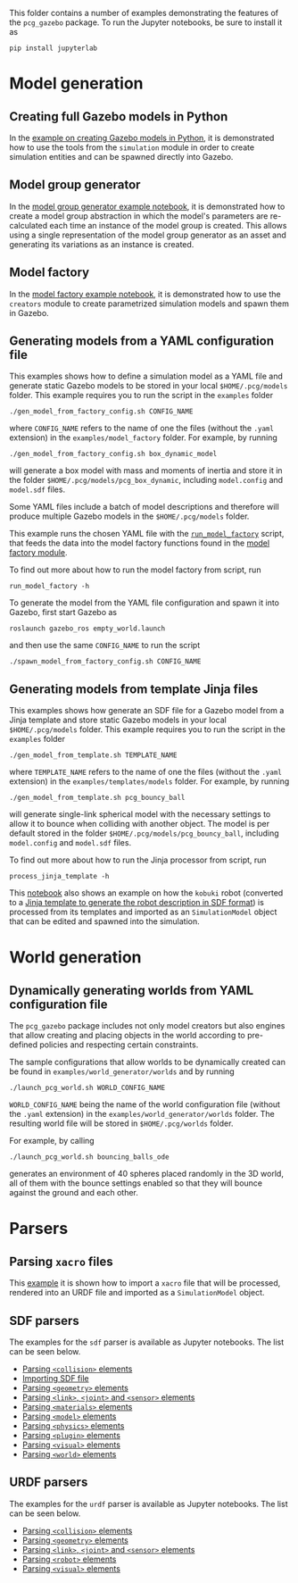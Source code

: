 This folder contains a number of examples demonstrating the features
of the `pcg_gazebo` package.
To run the Jupyter notebooks, be sure to install it as

```
pip install jupyterlab
```

# Model generation

## Creating full Gazebo models in Python

In the [example on creating Gazebo models in Python](sim_creating_models_with_jupyter_notebooks.ipynb), it is demonstrated how to use the tools from the `simulation` module in order to create simulation entities and can be spawned directly into Gazebo.

## Model group generator

In the [model group generator example notebook](sim_model_group_generators.ipynb), it is demonstrated how to create a model group abstraction in which the model's parameters are re-calculated each time an instance of the model group is created. 
This allows using a single representation of the model group generator as an asset and generating its variations as an instance is created.

## Model factory

In the [model factory example notebook](sim_model_factory.ipynb), it is demonstrated how to use the `creators` module to create parametrized simulation models and spawn them in Gazebo.

## Generating models from a YAML configuration file

This examples shows how to define a simulation model as a YAML file
and generate static Gazebo models to be stored in your local `$HOME/.pcg/models`
folder.
This example requires you to run the script in the `examples` folder

```
./gen_model_from_factory_config.sh CONFIG_NAME
``` 
 
where `CONFIG_NAME` refers to the name of one the files (without the `.yaml` 
extension) in the `examples/model_factory` folder.
For example, by running

```
./gen_model_from_factory_config.sh box_dynamic_model
```

will generate a box model with mass and moments of inertia and store it in
the folder `$HOME/.pcg/models/pcg_box_dynamic`, including `model.config` and 
`model.sdf` files.

Some YAML files include a batch of model descriptions and therefore will
produce multiple Gazebo models in the `$HOME/.pcg/models` folder.

This example runs the chosen YAML file with the [`run_model_factory`](https://github.com/boschresearch/pcg_gazebo/blob/master/scripts/run_model_factory) script,
that feeds the data into the model factory functions found in the [model factory module](https://github.com/boschresearch/pcg_gazebo/blob/master/pcg_gazebo/generators/creators.py).

To find out more about how to run the model factory from script, run

```
run_model_factory -h
```

To generate the model from the YAML file configuration and spawn it into 
Gazebo, first start Gazebo as

```
roslaunch gazebo_ros empty_world.launch
```

and then use the same `CONFIG_NAME` to run the script

```
./spawn_model_from_factory_config.sh CONFIG_NAME
```

## Generating models from template Jinja files

This examples shows how generate an SDF file for a Gazebo model
from a Jinja template and store static Gazebo models in your local 
`$HOME/.pcg/models` folder.
This example requires you to run the script in the `examples` folder

```
./gen_model_from_template.sh TEMPLATE_NAME
``` 
 
where `TEMPLATE_NAME` refers to the name of one the files (without the `.yaml` 
extension) in the `examples/templates/models` folder.
For example, by running

```
./gen_model_from_template.sh pcg_bouncy_ball
```

will generate single-link spherical model with the necessary settings to allow
it to bounce when colliding with another object.
The model is per default stored in the folder `$HOME/.pcg/models/pcg_bouncy_ball`, including `model.config` and `model.sdf` files.

To find out more about how to run the Jinja processor from script, run

```
process_jinja_template -h
```

This [notebook](sim_inspect_robot_description.ipynb) also shows an example on how the `kobuki` robot (converted to a [Jinja template to generate the robot description in SDF format](robot_description/kobuki/sdf/kobuki.sdf.jinja)) is processed from its templates and imported as an `SimulationModel` object that can be edited and spawned into the simulation.

# World generation

## Dynamically generating worlds from YAML configuration file

The `pcg_gazebo` package includes not only model creators but also engines
that allow creating and placing objects in the world according to pre-defined
policies and respecting certain constraints.

The sample configurations that allow worlds to be dynamically created can be found
in `examples/world_generator/worlds` and by running 

```
./launch_pcg_world.sh WORLD_CONFIG_NAME
```

`WORLD_CONFIG_NAME` being the name of the world configuration file (without the `.yaml` extension) in the `examples/world_generator/worlds` folder.
The resulting world file will be stored in `$HOME/.pcg/worlds` folder.

For example, by calling

```
./launch_pcg_world.sh bouncing_balls_ode
```

generates an environment of 40 spheres placed randomly in the 3D world, all 
of them with the bounce settings enabled so that they will bounce against
the ground and each other.

# Parsers

## Parsing `xacro` files

This [example](sim_inspect_robot_description.ipynb) it is shown how to import a `xacro` file that will be processed, rendered into an URDF file and imported as a `SimulationModel` object.

## SDF parsers

The examples for the `sdf` parser is available as Jupyter notebooks.
The list can be seen below.

* [Parsing `<collision>` elements](https://github.com/boschresearch/pcg_gazebo/blob/master/examples/sdf_parser_collisions.ipynb)
* [Importing SDF file](https://github.com/boschresearch/pcg_gazebo/blob/master/examples/sdf_parser_convert_from_sdf_file.ipynb)
* [Parsing `<geometry>` elements](https://github.com/boschresearch/pcg_gazebo/blob/master/examples/sdf_parser_geometries.ipynb)
* [Parsing `<link>`, `<joint>` and `<sensor>` elements](https://github.com/boschresearch/pcg_gazebo/blob/master/examples/sdf_parser_links_joints_sensors.ipynb)
* [Parsing `<materials>` elements](https://github.com/boschresearch/pcg_gazebo/blob/master/examples/sdf_parser_materials.ipynb)
* [Parsing `<model>` elements](https://github.com/boschresearch/pcg_gazebo/blob/master/examples/sdf_parser_models.ipynb)
* [Parsing `<physics>` elements](https://github.com/boschresearch/pcg_gazebo/blob/master/examples/sdf_parser_physics_engines.ipynb)
* [Parsing `<plugin>` elements](https://github.com/boschresearch/pcg_gazebo/blob/master/examples/sdf_parser_plugins.ipynb)
* [Parsing `<visual>` elements](https://github.com/boschresearch/pcg_gazebo/blob/master/examples/sdf_parser_visuals.ipynb)
* [Parsing `<world>` elements](https://github.com/boschresearch/pcg_gazebo/blob/master/examples/sdf_parser_world.ipynb)

## URDF parsers

The examples for the `urdf` parser is available as Jupyter notebooks.
The list can be seen below.

* [Parsing `<collision>` elements](https://github.com/boschresearch/pcg_gazebo/blob/master/examples/urdf_parser_collision.ipynb)
* [Parsing `<geometry>` elements](https://github.com/boschresearch/pcg_gazebo/blob/master/examples/urdf_parser_geometries.ipynb)
* [Parsing `<link>`, `<joint>` and `<sensor>` elements](https://github.com/boschresearch/pcg_gazebo/blob/master/examples/urdf_parser_links_joints_sensors.ipynb)
* [Parsing `<robot>` elements](https://github.com/boschresearch/pcg_gazebo/blob/master/examples/urdf_parser_robots.ipynb)
* [Parsing `<visual>` elements](https://github.com/boschresearch/pcg_gazebo/blob/master/examples/urdf_parser_visual.ipynb)